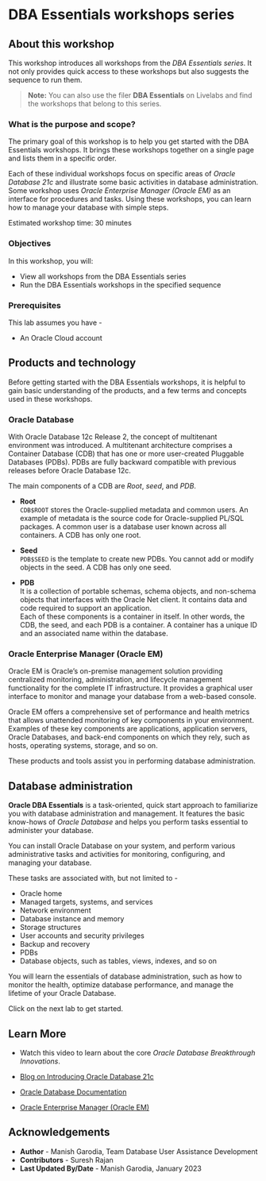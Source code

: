 # DBA Essentials workshops series

## About this workshop

This workshop introduces all workshops from the *DBA Essentials series*. It not only provides quick access to these workshops but also suggests the sequence to run them. 

> **Note:** You can also use the filer **DBA Essentials** on Livelabs and find the workshops that belong to this series.

### **What is the purpose and scope?**

The primary goal of this workshop is to help you get started with the DBA Essentials workshops. It brings these workshops together on a single page and lists them in a specific order. 

Each of these individual workshops focus on specific areas of *Oracle Database 21c* and illustrate some basic activities in database administration. Some workshop uses *Oracle Enterprise Manager (Oracle EM)* as an interface for procedures and tasks. Using these workshops, you can learn how to manage your database with simple steps.

Estimated workshop time: 30 minutes

### Objectives

In this workshop, you will: 
 - View all workshops from the DBA Essentials series
 - Run the DBA Essentials workshops in the specified sequence

### Prerequisites

This lab assumes you have -
 -   An Oracle Cloud account

## Products and technology

Before getting started with the DBA Essentials workshops, it is helpful to gain basic understanding of the products, and a few terms and concepts used in these workshops. 

### **Oracle Database**

With Oracle Database 12c Release 2, the concept of multitenant environment was introduced. A multitenant architecture comprises a Container Database (CDB) that has one or more user-created Pluggable Databases (PDBs). PDBs are fully backward compatible with previous releases before Oracle Database 12c.

The main components of a CDB are *Root*, *seed*, and *PDB*. 

 - **Root**   
	 `CDB$ROOT` stores the Oracle-supplied metadata and common users. An example of metadata is the source code for Oracle-supplied PL/SQL packages. A common user is a database user known across all containers. A CDB has only one root.

 - **Seed**   
	 `PDB$SEED` is the template to create new PDBs. You cannot add or modify objects in the seed. A CDB has only one seed.

 - **PDB**   
	 It is a collection of portable schemas, schema objects, and non-schema objects that interfaces with the Oracle Net client. It contains data and code required to support an application.   
	 Each of these components is a container in itself. In other words, the CDB, the seed, and each PDB is a container. A container has a unique ID and an associated name within the database.

<!--
The main components of a CDB are -

 - *Root*
 - *seed*
 - *PDB*

### Root

`CDB$ROOT` stores the Oracle-supplied metadata and common users. An example of metadata is the source code for Oracle-supplied PL/SQL packages. A common user is a database user known across all containers. A CDB has only one root.

### Seed

`PDB$SEED` is the template to create new PDBs. You cannot add or modify objects in the seed. A CDB has only one seed.

### PDB

It is a collection of portable schemas, schema objects, and non-schema objects that interfaces with the Oracle Net client. It contains data and code required to support an application.

Each of these components is a container in itself. In other words, the CDB, the seed, and each PDB is a container. A container has a unique ID and an associated name within the database.

-->

### **Oracle Enterprise Manager (Oracle EM)**

Oracle EM is Oracle’s on-premise management solution providing centralized monitoring, administration, and lifecycle management functionality for the complete IT infrastructure. It provides a graphical user interface to monitor and manage your database from a web-based console.

Oracle EM offers a comprehensive set of performance and health metrics that allows unattended monitoring of key components in your environment. Examples of these key components are applications, application servers, Oracle Databases, and back-end components on which they rely, such as hosts, operating systems, storage, and so on. 

These products and tools assist you in performing database administration.

## Database administration

**Oracle DBA Essentials** is a task-oriented, quick start approach to familiarize you with database administration and management. It features the basic know-hows of *Oracle Database* and helps you perform tasks essential to administer your database.

You can install Oracle Database on your system, and perform various administrative tasks and activities for monitoring, configuring, and managing your database. 

These tasks are associated with, but not limited to -

 - Oracle home
 - Managed targets, systems, and services
 - Network environment
 - Database instance and memory
 - Storage structures
 - User accounts and security privileges
 - Backup and recovery
 - PDBs
 - Database objects, such as tables, views, indexes, and so on

You will learn the essentials of database administration, such as how to monitor the health, optimize database performance, and manage the lifetime of your Oracle Database.

Click on the next lab to get started.

## Learn More

 - Watch this video to learn about the core *Oracle Database Breakthrough Innovations*.

	 [](youtube:sFQqiGCSh9c)

 - [Blog on Introducing Oracle Database 21c](https://blogs.oracle.com/database/introducing-oracle-database-21c)

 - [Oracle Database Documentation](https://docs.oracle.com/en/database/oracle/oracle-database/index.html)

 - [Oracle Enterprise Manager (Oracle EM)](https://docs.oracle.com/en/enterprise-manager/index.html)

## Acknowledgements

 - **Author** - Manish Garodia, Team Database User Assistance Development
 - **Contributors** - Suresh Rajan
 - **Last Updated By/Date** - Manish Garodia, January 2023
